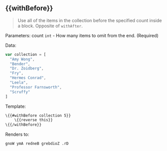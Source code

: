 ## \{{withBefore}}

> Use all of the items in the collection before the specified count inside a block. Opposite of `withAfter`.

Parameters: count `int` - How many items to omit from the end. (Required)

Data:

```js
var collection = [
  "Amy Wong",
  "Bender",
  "Dr. Zoidberg",
  "Fry",
  "Hermes Conrad",
  "Leela",
  "Professor Farnsworth",
  "Scruffy"
]
```
Template:

```handlebars
\{{#withBefore collection 5}}
    \{{reverse this}}
\{{/withBefore}}
```

Renders to:

```handlebars
gnoW ymA redneB grebdioZ .rD
```
